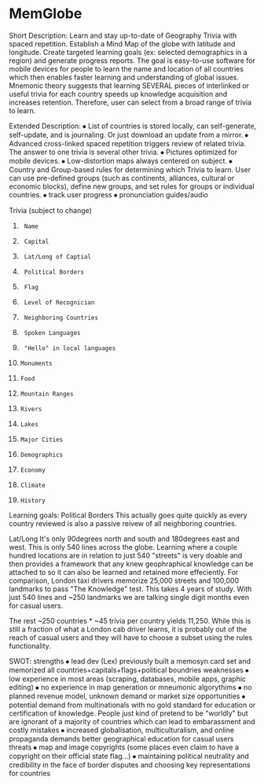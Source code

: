 # MemGlobe

Short Description:
Learn and stay up-to-date of Geography Trivia with spaced repetition. Establish a Mind Map of the globe with latitude and longitude. Create targeted learning goals (ex: selected demographics in a region) and generate progress reports. 
The goal is easy-to-use software for mobile devices for people to learn the name and location of all countries which then enables faster learning and understanding of global issues. 
Mnemonic theory suggests that learning SEVERAL pieces of interlinked or useful trivia for each country speeds up knowledge acquisition and increases retention. Therefore, user can select from a broad range of trivia to learn.

Extended Description:
⦁	List of countries is stored locally, can self-generate, self-update, and is journaling. Or just download an update from a mirror. 
⦁	Advanced cross-linked spaced repetition  triggers review of related trivia. The answer to one trivia is several other trivia.
⦁	Pictures optimized for mobile devices.
⦁	Low-distortion maps always centered on subject.
⦁	Country and Group-based rules for determining which Trivia to learn. User can use pre-defined groups (such as continents, alliances, cultural or economic blocks), define new groups, and set rules for groups or individual countries.
⦁	track user progress
⦁	pronunciation guides/audio

Trivia (subject to change)
1.		Name
2.		Capital
3.		Lat/Long of Captial
4.		Political Borders
5.		Flag
6.		Level of Recognician
7.		Neighboring Countries
8.		Spoken Languages
9.		"Hello" in local languages
10.		Monuments
11.		Food
12.		Mountain Ranges
13.		Rivers
14.		Lakes
15.		Major Cities
16.		Demographics
17.		Economy
18.		Climate
19.		History

Learning goals:	
Political Borders
This actually goes quite quickly as every country reviewed is also a passive reivew of all neighboring countries.

Lat/Long
It's only 90degrees north and south and 180degrees east and west. This is only 540 lines across the globe. Learning where a couple hundred locations are in relation to just 540 "streets" is very doable and then provides a framework that any knew geophraphical knowledge can be attached to so it can also be learned and retained more effeciently. For comparison, London taxi drivers memorize 25,000 streets and 100,000 landmarks to pass "The Knowledge" test. This takes 4 years of study. With just 540 lines and ~250 landmarks we are talking single digit months even for casual users.

The rest
~250 countries * ~45 trivia per country yields 11,250. While this is still a fraction of what a London cab driver learns, it is probably out of the reach of casual users and they will have to choose a subset using the rules functionality. 

SWOT:
strengths
⦁	lead dev (Lex) previously built a memosyn card set and memorized all countries+capitals+flags+political boundries
weaknesses
⦁	low experience in most areas (scraping, databases, mobile apps, graphic editing) 
⦁	no experience in map generation or mneumonic algorythims
⦁	no planned revenue model, unknown demand or market size
opportunities
⦁	potential demand from multinationals with no gold standard for education or certification of knowledge. People just kind of pretend to be "worldly" but are ignorant of a majority of countries which can lead to embarassment and costly mistakes
⦁	increased globalisation, multiculturalism, and online propaganda demands better geographical education for casual users
threats
⦁	map and image copyrights (some places even claim to have a copyright on their official state flag...)
⦁	maintaining political neutrality and credibility in the face of border disputes and choosing key representations for countries
